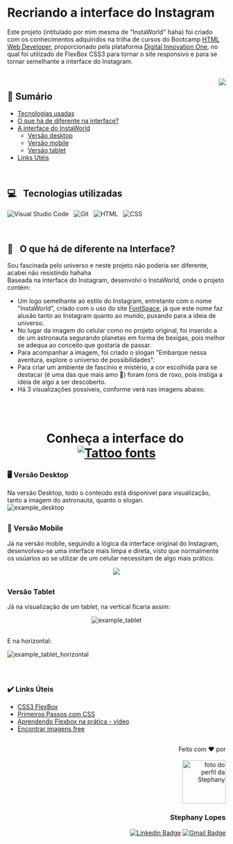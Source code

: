 # Recriando a interface do Instagram

Este projeto (intitulado por mim mesma de "InstaWorld" haha) foi criado com os conhecimentos adquiridos na trilha de cursos do Bootcamp <a href= "https://web.dio.me/track/9fb3f492-ea99-4055-82cb-c364f18706ecBootcamp">HTML Web Developer</a>, proporcionado pela plataforma <a href="https://www.dio.me/sign-in">Digital Innovation One</a>, no qual foi utilizado de FlexBox CSS3 para tornar o site responsivo e para se tornar semelhante a interface do Instagram.

<br> 
<img align="right" src="https://github.com/stpn-lopes/InstaWorld/blob/main/img/astronauta_segurando_planetas.png" width=""/>

## 📑 Sumário

<div>
	<ul> 
		<li> <a href="https://github.com/stpn-lopes/InstaWorld#--tecnologias-utilizadas">Tecnologias usadas</a></li>
		<li> <a href="https://github.com/stpn-lopes/InstaWorld#--o-que-h%C3%A1-de-diferente-na-interface">O que há de diferente na interface?</a></li>
		<li> <a href="https://github.com/stpn-lopes/InstaWorld#-conhe%C3%A7a-a-interface-do--">A interface do InstaWorld</a>
			<ul> 
				<li><a href="https://github.com/stpn-lopes/InstaWorld#%EF%B8%8F-vers%C3%A3o-desktop">Versão desktop</a></li>
				<li><a href="https://github.com/stpn-lopes/InstaWorld#-vers%C3%A3o-mobile">Versão mobile</a></li>
				<li><a href="https://github.com/stpn-lopes/InstaWorld#vers%C3%A3o-tablet">Versão tablet</a></li>
			</ul>
		</li>
		<li><a href="https://github.com/stpn-lopes/InstaWorld#%EF%B8%8F-links-%C3%BAteis">Links Utéis</a></li>
	</ul>
</div>
<br> 


## 💻 &nbsp; Tecnologias utilizadas 
![Visual Studio Code](https://img.shields.io/badge/-Visual%20Studio%20Code-black?style=for-the-badge&logo=visual-studio-code&logoColor=white&labelColor=purple) &nbsp;
![Git](https://img.shields.io/badge/-Git-black?style=for-the-badge&logoColor=white&logo=git&labelColor=purple) &nbsp;
![HTML](https://img.shields.io/badge/-HTML5-black?style=for-the-badge&logo=html5&logoColor=white&labelColor=purple) &nbsp;
![CSS](https://img.shields.io/badge/-CSS3-black?style=for-the-badge&logo=CSS3&logoColor=white&labelColor=purple)

<br>

## 👀 &nbsp; O que há de diferente na Interface?
Sou fascinada pelo universo e neste projeto não poderia ser diferente, acabei não resistindo hahaha <br> 
Baseada na interface do Instagram, desenvolvi o InstaWorld, onde o projeto contém:

<ul>
  <li> Um logo semelhante ao estilo do Instagram, entretanto com o nome "InstaWorld", criado com o uso do site <a href="https://www.fontspace.com/amsterdam-font-f29770">FontSpace</a>, já que este nome faz alusão tanto ao Instagram quanto ao mundo, puxando para a ideia de universo. </li>
  <li> No lugar da imagem do celular como no projeto original, foi inserido a de um astronauta segurando planetas em forma de bexigas, pois melhor se adequa ao conceito que gostaria de passar. </li>
  <li> Para acompanhar a imagem, foi criado o slogan "Embarque nessa aventura, explore o universo de possibilidades". </li>
  <li> Para criar um ambiente de fascínio e mistério, a cor escolhida para se destacar (é uma das que mais amo 🥰) foram tons de roxo, pois instiga a ideia de algo a ser descoberto. </li>
  <li> Há 3 visualizações possíveis, conforme verá nas imagens abaixo. </li>
</ul>

<br> <br>

<h1 align="center"> Conheça a interface do&nbsp; <a href="https://www.fontspace.com/category/tattoo"><img src="https://see.fontimg.com/api/renderfont4/ZVGqm/eyJyIjoiZnMiLCJoIjo2MiwidyI6MTAwMCwiZnMiOjYyLCJmZ2MiOiIjRkZGQUZBIiwiYmdjIjoiI0ZGRkZGRiIsInQiOjF9/SW5zdGFXb3JsZA/amsterdam.png" alt="Tattoo fonts" ></a> </h1>

### 🖥️ Versão Desktop 
Na versão Desktop, todo o conteúdo está disponivel para visualização, tanto a imagem do astronauta, quanto o slogan. <br>
![example_desktop](img/examples/example_desktop.png)

##
### 📲 Versão Mobile
Já na versão mobile, seguindo a lógica da interface original do Instagram, desenvolveu-se uma interface mais limpa e direta, visto que normalmente os usúarios ao se utilizar de um celular necessitam de algo mais prático.
<div align=center>
   <img src="img/examples/example_mobile.png"/> 
</div>

##
### Versão Tablet
Já na visualização de um tablet, na vertical ficaria assim: <br>

<div align="center"> 
	
![example_tablet](img/examples/example_tablet.png) 
	
</div>

<br> 
E na horizontal: <br>

![example_tablet_horizontal](img/examples/example_tablet_horizontal.png)

<br>

##
### ✔️ Links Úteis

<ul>
	<li><a href="https://www.w3schools.com/css/css3_flexbox.asp" target="_blank">CSS3 FlexBox</a></li>
	<li><a href="https://developer.mozilla.org/pt-BR/docs/Learn/CSS/First_steps" target="_blank">Primeiros Passos com CSS</a></li>
	<li><a href="https://www.youtube.com/watch?v=Y9nSfBUhSXs" target="_blank">Aprendendo Flexbox na prática - vídeo</a></li>
	<li><a href="https://unsplash.com/" target="_blank">Encontrar imagens free</a></li>
</ul>

##

<div align=right>

Feito com ❤️ por <br> <br>
 <img src="https://avatars.githubusercontent.com/u/91392505?v=4" width="100px" alt="foto do perfil da Stephany">
### Stephany Lopes
	
[![Linkedin Badge](https://img.shields.io/badge/-Linkedin-blue?style=flat-square&logo=Linkedin&logoColor=white&link=https://www.linkedin.com/in/stpn-lopes/)](https://www.linkedin.com/in/stpn-lopes/) 
[![Gmail Badge](https://img.shields.io/badge/-stpn.lopes@gmail.com-c14438?style=flat-square&logo=Gmail&logoColor=white&link=mailto:stpn.lopes@gmail.com)](mailto:stpn.lopes@gmail.com)

</div>
